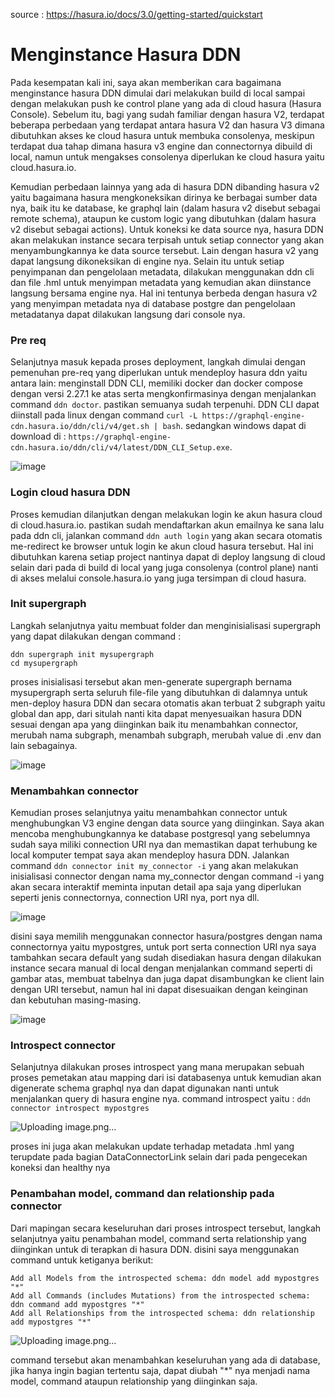 source : https://hasura.io/docs/3.0/getting-started/quickstart

# Menginstance Hasura DDN

Pada kesempatan kali ini, saya akan memberikan cara bagaimana menginstance hasura DDN dimulai dari melakukan build di local sampai dengan melakukan push ke control plane yang ada di cloud hasura (Hasura Console).
Sebelum itu, bagi yang sudah familiar dengan hasura V2, terdapat beberapa perbedaan yang terdapat antara hasura V2 dan hasura V3 dimana dibutuhkan akses ke cloud hasura untuk membuka consolenya, meskipun terdapat dua tahap dimana hasura v3 engine dan connectornya dibuild di local, namun untuk mengakses consolenya diperlukan ke cloud hasura yaitu cloud.hasura.io.

Kemudian perbedaan lainnya yang ada di hasura DDN dibanding hasura v2 yaitu bagaimana hasura mengkoneksikan dirinya ke berbagai sumber data nya, baik itu ke database, ke graphql lain (dalam hasura v2 disebut sebagai remote schema), ataupun ke custom logic yang dibutuhkan (dalam hasura v2 disebut sebagai actions). Untuk koneksi ke data source nya, hasura DDN akan melakukan instance secara terpisah untuk setiap connector yang akan menyambungkannya ke data source tersebut. Lain dengan hasura v2 yang dapat langsung dikoneksikan di engine nya. Selain itu untuk setiap penyimpanan dan pengelolaan metadata, dilakukan menggunakan ddn cli dan file .hml untuk menyimpan metadata yang kemudian akan diinstance langsung bersama engine nya. Hal ini tentunya berbeda dengan hasura v2 yang menyimpan metadata nya di database postgre dan pengelolaan metadatanya dapat dilakukan langsung dari console nya.

### Pre req
Selanjutnya masuk kepada proses deployment, langkah dimulai dengan pemenuhan pre-req yang diperlukan untuk mendeploy hasura ddn yaitu antara lain: menginstall DDN CLI, memiliki docker dan docker compose dengan versi 2.27.1 ke atas serta mengkonfirmasinya dengan menjalankan command `ddn doctor`. pastikan semuanya sudah terpenuhi. DDN CLI dapat diinstall pada linux dengan command `curl -L https://graphql-engine-cdn.hasura.io/ddn/cli/v4/get.sh | bash`. sedangkan windows dapat di download di : `https://graphql-engine-cdn.hasura.io/ddn/cli/v4/latest/DDN_CLI_Setup.exe`.

![image](https://github.com/user-attachments/assets/9bd52965-fa84-4e4a-ba9b-36debf2241c4)

### Login cloud hasura DDN
Proses kemudian dilanjutkan dengan melakukan login ke akun hasura cloud di cloud.hasura.io. pastikan sudah mendaftarkan akun emailnya ke sana lalu pada ddn cli, jalankan command `ddn auth login` yang akan secara otomatis me-redirect ke browser untuk login ke akun cloud hasura tersebut. Hal ini dibutuhkan karena setiap project nantinya dapat di deploy langsung di cloud selain dari pada di build di local yang juga consolenya (control plane) nanti di akses melalui console.hasura.io yang juga tersimpan di cloud hasura.

### Init supergraph
Langkah selanjutnya yaitu membuat folder dan menginisialisasi supergraph yang dapat dilakukan dengan command :

```
ddn supergraph init mysupergraph
cd mysupergraph
```

proses inisialisasi tersebut akan men-generate supergraph bernama mysupergraph serta seluruh file-file yang dibutuhkan di dalamnya untuk men-deploy hasura DDN dan secara otomatis akan terbuat 2 subgraph yaitu global dan app, dari situlah nanti kita dapat menyesuaikan hasura DDN sesuai dengan apa yang diinginkan baik itu menambahkan connector, merubah nama subgraph, menambah subgraph, merubah value di .env dan lain sebagainya.

![image](https://github.com/user-attachments/assets/12db8241-3ee0-4873-8329-19977dbeb549)

### Menambahkan connector
Kemudian proses selanjutnya yaitu menambahkan connector untuk menghubungkan V3 engine dengan data source yang diinginkan. Saya akan mencoba menghubungkannya ke database postgresql yang sebelumnya sudah saya miliki connection URI nya dan memastikan dapat terhubung ke local komputer tempat saya akan mendeploy hasura DDN. Jalankan command `ddn connector init my_connector -i` yang akan melakukan inisialisasi connector dengan nama my_connector dengan command -i yang akan secara interaktif meminta inputan detail apa saja yang diperlukan seperti jenis connectornya, connection URI nya, port nya dll. 

![image](https://github.com/user-attachments/assets/395fb272-55f9-45a3-83e0-f5f2be1c3cc2)

disini saya memilih menggunakan connector hasura/postgres dengan nama connectornya yaitu mypostgres, untuk port serta connection URI nya saya tambahkan secara default yang sudah disediakan hasura dengan dilakukan instance secara manual di local dengan menjalankan command seperti di gambar atas, membuat tabelnya dan juga dapat disambungkan ke client lain dengan URI tersebut, namun hal ini dapat disesuaikan dengan keinginan dan kebutuhan masing-masing.

![image](https://github.com/user-attachments/assets/57921442-fa24-431c-9b94-1813567175ef)

### Introspect connector
Selanjutnya dilakukan proses introspect yang mana merupakan sebuah proses pemetakan atau mapping dari isi databasenya untuk kemudian akan digenerate schema graphql nya dan dapat digunakan nanti untuk menjalankan query di hasura engine nya. command introspect yaitu : `ddn connector introspect mypostgres`

![Uploading image.png…]()

proses ini juga akan melakukan update terhadap metadata .hml yang terupdate pada bagian DataConnectorLink selain dari pada pengecekan koneksi dan healthy nya

### Penambahan model, command dan relationship pada connector
Dari mapingan secara keseluruhan dari proses introspect tersebut, langkah selanjutnya yaitu penambahan model, command serta relationship yang diinginkan untuk di terapkan di hasura DDN. disini saya menggunakan command untuk ketiganya berikut:

```
Add all Models from the introspected schema: ddn model add mypostgres "*"
Add all Commands (includes Mutations) from the introspected schema: ddn command add mypostgres "*"
Add all Relationships from the introspected schema: ddn relationship add mypostgres "*"
```

![Uploading image.png…]()

command tersebut akan menambahkan keseluruhan yang ada di database, jika hanya ingin bagian tertentu saja, dapat diubah "*" nya menjadi nama model, command ataupun relationship yang diinginkan saja.












